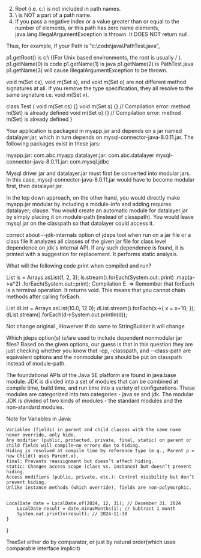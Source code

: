 



2. Root (i.e. c:\) is not included in path names.
3. \ is NOT a part of a path name.
4. If you pass a negative index or a value greater than or equal to the number of elements, or this path has zero name elements, java.lang.IllegalArgumentException is thrown. It DOES NOT return null.

Thus, for example, If your Path is "c:\\code\\java\\PathTest.java",

p1.getRoot()  is c:\  ((For Unix based environments, the root is usually / ).
p1.getName(0)  is code
p1.getName(1)  is java
p1.getName(2)  is PathTest.java
p1.getName(3)  will cause IllegalArgumentException to be thrown.





void m(Set<CharSequence> cs), void m(Set<String> s), and void m(Set<SomeOtherClass> o) are not different method signatures at all. If you remove the type specification, they all resolve to the same signature i.e. void m(Set x).

class Test {
    void m(Set<CharSequence> cs) {}
    void m(Set<String> s) {} // Compilation error: method m(Set) is already defined
    void m(Set<SomeOtherClass> o) {} // Compilation error: method m(Set) is already defined
}



Your application is packaged in myapp.jar and depends on a jar named datalayer.jar, which in turn depends on mysql-connector-java-8.0.11.jar. The following packages exist in these jars:

myapp.jar:   com.abc.myapp
datalayer.jar: com.abc.datalayer
mysql-connector-java-8.0.11.jar:  com.mysql.jdbc

Mysql driver jar and datalayer.jar must first be converted into modular jars.
In this case, mysql-connector-java-8.0.11.jar would have to become modular first, then datalayer.jar.

In the top down approach, on the other hand, you would directly make myapp.jar modular by including a module-info and adding requires datalayer; clause. You would create an automatic module for datalayer.jar by simply placing it on module-path (instead of classpath). You would leave mysql jar on the classpath so that datalayer could access it.




correct about --jdk-internals option of jdeps tool when run on a jar file or a class file
It analyzes all classes of the given jar file for class level dependence on jdk's internal API. If any such dependence is found, it is printed with a suggestion for replacement.
It performs static analysis.




What will the following code print when compiled and run?

List<Integer> ls = Arrays.asList(1, 2, 3);
ls.stream().forEach(System.out::print)
   .map(a->a*2)
   .forEach(System.out::print);
Compilation E. => Remember that forEach is a terminal operation. It returns void. This means that you cannot chain methods after calling forEach. 




List<Double> dList = Arrays.asList(10.0, 12.0);
dList.stream().forEach(x->{ x = x+10; });
dList.stream().forEach(d->System.out.println(d));

Not change original , 
Howerver if do same to StringBuilder it will change





Which jdeps option(s) is/are used to include dependent nonmodular jar files?
Based on the given options, our guess is that in this question they are just checking whether you know that -cp, -classpath, and --class-path are equivalent options and the nonmodular jars should be put on classpath instead of module-path.





The foundational APIs of the Java SE platform are found in java.base module.
JDK is divided into a set of modules that can be combined at compile time, build time, and run time into a variety of configurations.
 These modules are categorized into two categories - java se and jdk.
 The modular JDK is divided of two kinds of modules - the standard modules and the non-standard modules.



 
 Note for Variables in Java:

    Variables (fields) in parent and child classes with the same name never override, only hide.
    Any modifier (public, protected, private, final, static) on parent or child fields will compile—no errors due to hiding.
    Hiding is resolved at compile time by reference type (e.g., Parent p = new Child() uses Parent.x).
    final: Prevents reassignment but doesn’t affect hiding.
    static: Changes access scope (class vs. instance) but doesn’t prevent hiding.
    Access modifiers (public, private, etc.): Control visibility but don’t prevent hiding.
    Unlike instance methods (which override), fields are non-polymorphic.


    LocalDate date = LocalDate.of(2024, 12, 31); // December 31, 2024
        LocalDate result = date.minusMonths(1); // Subtract 1 month
        System.out.println(result); // 2024-11-30
    }
}


TreeSet either do by comparator, or just by natural order(which uses comparable interface implicit)

